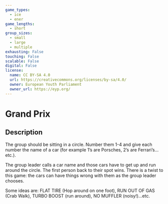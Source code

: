 ```yaml
---
game_types:
  - ice
  - ener
game_lengths:
  - short
group_sizes:
  - small
  - large
  - multiple
exhausting: False
touching: False
scalable: False
digital: False
license:
  name: CC BY-SA 4.0
  url: https://creativecommons.org/licenses/by-sa/4.0/
  owner: European Youth Parliament
  owner_url: https://eyp.org/
---
```

# Grand Prix

## Description
The group should be sitting in a circle. Number them 1-4 and give each number the name of a car (for example 1’s are Porsches, 2’s are Ferrari’s... etc.).

The group leader calls a car name and those cars have to get up and run around the
circle. The first person back to their spot wins. There is a twist to this game: the cars can have things wrong with them as the group leader chooses.

Some ideas are: FLAT TIRE (Hop around on one foot), RUN OUT OF GAS
(Crab Walk), TURBO BOOST (run around), NO MUFFLER (noisy!)...etc.

